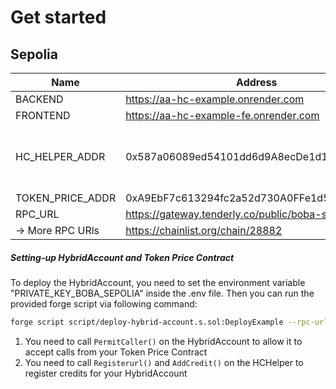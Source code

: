 
# Get started
## Sepolia

| Name             | Address                                          | Explainer                           |
|------------------|--------------------------------------------------|-------------------------------------|
| BACKEND          | https://aa-hc-example.onrender.com       |                                     |
| FRONTEND         | https://aa-hc-example-fe.onrender.com     |                                     |
| HC_HELPER_ADDR   | 0x587a06089ed54101dd6d9A8ecDe1d146f97Af6B8       | HC Helper is system-wide available  |
| TOKEN_PRICE_ADDR | 0xA9EbF7c613294fc2a52d730A0FFe1d517265412b | 
| RPC_URL          | https://gateway.tenderly.co/public/boba-sepolia	 |                                     |
| -> More RPC URls | https://chainlist.org/chain/28882	               |                                     |

##### Setting-up HybridAccount and Token Price Contract
To deploy the HybridAccount, you need to set the environment variable "PRIVATE_KEY_BOBA_SEPOLIA" inside the .env file. Then you can run the provided forge script via following command:
```bash
forge script script/deploy-hybrid-account.s.sol:DeployExample --rpc-url https://sepolia.boba.network/ --broadcast
```

1. You need to call `PermitCaller()` on the HybridAccount to allow it to accept calls from your Token Price Contract
2. You need to call `Registerurl()` and `AddCredit()` on the HCHelper to register credits for your HybridAccount
